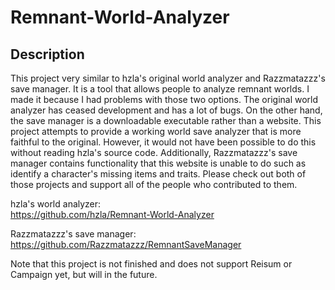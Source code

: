 # Remnant-World-Analyzer

## Description

This project very similar to hzla's original world analyzer and Razzmatazzz's save manager. It is a tool that allows people to analyze remnant worlds. I made it because I had problems with those two options. The original world analyzer has ceased development and has a lot of bugs. On the other hand, the save manager is a downloadable executable rather than a website. This project attempts to provide a working world save analyzer that is more faithful to the original. However, it would not have been possible to do this without reading hzla's source code. Additionally, Razzmatazzz's save manager contains functionality that this website is unable to do such as identify a character's missing items and traits. Please check out both of those projects and support all of the people who contributed to them.

hzla's world analyzer:  
https://github.com/hzla/Remnant-World-Analyzer

Razzmatazzz's save manager:  
https://github.com/Razzmatazzz/RemnantSaveManager

Note that this project is not finished and does not support Reisum or Campaign yet, but will in the future.
